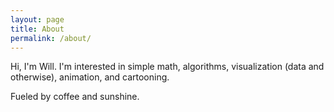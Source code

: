 ```yaml
---
layout: page
title: About
permalink: /about/
---
```


Hi, I'm Will.  I'm interested in simple math, algorithms, visualization (data and otherwise), animation, and cartooning.

Fueled by coffee and sunshine.
